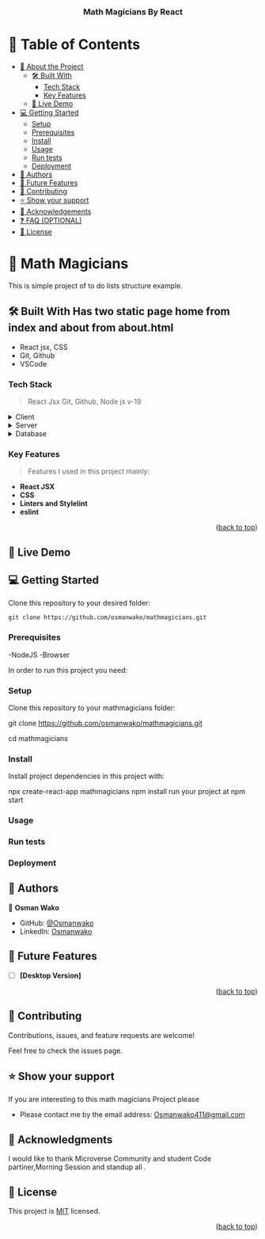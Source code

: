 <a name="readme-top"></a>

<div align="center">

  <h3><b>Math Magicians By React </b></h3>

</div>

<!-- TABLE OF CONTENTS -->

# 📗 Table of Contents

- [📖 About the Project](#about-project)
  - [🛠 Built With](#built-with)
    - [Tech Stack](#tech-stack)
    - [Key Features](#key-features)
  - [🚀 Live Demo](#live-demo)
- [💻 Getting Started](#getting-started)
  - [Setup](#setup)
  - [Prerequisites](#prerequisites)
  - [Install](#install)
  - [Usage](#usage)
  - [Run tests](#run-tests)
  - [Deployment](#triangular_flag_on_post-deployment)
- [👥 Authors](#authors)
- [🔭 Future Features](#future-features)
- [🤝 Contributing](#contributing)
- [⭐️ Show your support](#support)
- [🙏 Acknowledgements](#acknowledgements)
- [❓ FAQ (OPTIONAL)](#faq)
- [📝 License](#license)

<!-- PROJECT DESCRIPTION -->

# 📖 Math Magicians <a name="about-project"></a>

This is simple project of to do lists structure example. 

## 🛠 Built With <a name="built-with"></a> Has two static page home from index and about from about.html
- React jsx, CSS
- Git, Github
- VSCode
### Tech Stack <a name="tech-stack"></a>
> React Jsx
> Git,
> Github,
> Node js v-19
<details>
  <summary>Client</summary>
  <ul>
    <li><a href="https://react.dev/">html</a></li>
    <li><a href="https://legacy.reactjs.org/docs/faq-styling.html">css</a></li>

  </ul>
</details>

<details>
  <summary>Server</summary>
  
</details>

<details>
<summary>Database</summary>
  <ul>
    <li><a href="#">No database for time being</a></li>
  </ul>
</details>

<!-- Features -->

### Key Features <a name="key-features"></a>
> Features I used in this project mainly:

- **React JSX**
- **CSS**
- **Linters and Stylelint**
- **eslint**

<p align="right">(<a href="#readme-top">back to top</a>)</p>

<!-- LIVE DEMO -->

## 🚀 Live Demo <a name="live-demo"></a>

<!-- [Live](https://osmanwako.github.io/Todoliststructure/) -->

<!-- GETTING STARTED -->

## 💻 Getting Started <a name="getting-started"></a>

Clone this repository to your desired folder:

```
git clone https://github.com/osmanwako/mathmagicians.git
```
### Prerequisites

-NodeJS
-Browser

In order to run this project you need:

### Setup

Clone this repository to your mathmagicians folder:

git clone https://github.com/osmanwako/mathmagicians.git

cd mathmagicians
### Install

Install project dependencies in this project with:

npx create-react-app mathmagicians
npm install 
run your project at npm start
### Usage

### Run tests

### Deployment

<!-- AUTHORS -->

## 👥 Authors <a name="authors"></a>

👤 **Osman Wako**

- GitHub: [@Osmanwako](https://github.com/osmanwako)
- LinkedIn: [Osmanwako](https://www.linkedin.com/in/osmanwako411/)
     
<!-- FUTURE FEATURES -->

## 🔭 Future Features <a name="future-features"></a>

- [ ] **[Desktop Version]**


<p align="right">(<a href="#readme-top">back to top</a>)</p>

<!-- CONTRIBUTING -->

## 🤝 Contributing <a name="contributing"></a>

Contributions, issues, and feature requests are welcome!

Feel free to check the issues page.

<!-- SUPPORT -->

## ⭐️ Show your support <a name="support"></a>

If you are interesting to this math magicians Project please

- Please contact me by the email address: Osmanwako411@gmail.com

<!-- ACKNOWLEDGEMENTS -->

## 🙏 Acknowledgments <a name="acknowledgements"></a>

I would like to thank Microverse Community and student Code partiner,Morning Session and standup all .

<!-- LICENSE -->

## 📝 License <a name="license"></a>

This project is [MIT](./MIT.md) licensed.

<p align="right">(<a href="#readme-top">back to top</a>)</p>
